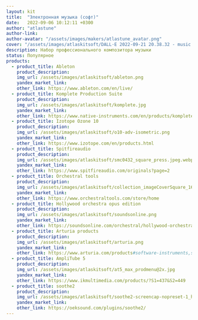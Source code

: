 ```yaml
---
layout: kit
title:  "Электронная музыка (софт)"
date:   2022-09-06 10:12:11 +0300
author: "atlastune"
author-link: 
author-avatar: "/assets/images/makers/atlastune_avatar.png"
cover: "/assets/images/atlaskitsoft/DALL·E 2022-09-21 20.38.32 - music studio .png"
description: Набор профессионального композитора музыки
status: Популярное
products:
  - product_title: Ableton
    product_description: 
    img_url: /assets/images/atlaskitsoft/ableton.png
    yandex_market_link:
    other_link: https://www.ableton.com/en/live/
  - product_title: Komplete Production Suite
    product_description: 
    img_url: /assets/images/atlaskitsoft/komplete.jpg
    yandex_market_link:
    other_link: https://www.native-instruments.com/en/products/komplete/
  - product_title: Izotope Ozone 10
    product_description: 
    img_url: /assets/images/atlaskitsoft/o10-adv-isometric.png
    yandex_market_link:
    other_link: https://www.izotope.com/en/products.html
  - product_title: Spitfireaudio
    product_description: 
    img_url: /assets/images/atlaskitsoft/smc0432_square_press.jpeg.webp
    yandex_market_link:
    other_link: https://www.spitfireaudio.com/originals?page=2
  - product_title: Orchestral tools
    product_description: 
    img_url: /assets/images/atlaskitsoft/collection_imageCoverSquare_1655105641_khosso-collection-tile.jpg
    yandex_market_link:
    other_link: https://www.orchestraltools.com/store/home
  - product_title: Hollywood orchestra opus edition
    product_description: 
    img_url: /assets/images/atlaskitsoft/soundsonline.png
    yandex_market_link:
    other_link: https://soundsonline.com/orchestral/hollywood-orchestra-opus-edition
  - product_title: Arturia products
    product_description: 
    img_url: /assets/images/atlaskitsoft/arturia.png
    yandex_market_link:
    other_link: https://www.arturia.com/products#software-instruments,software-instruments-effects
  - product_title: AmpliTube 5
    product_description: 
    img_url: /assets/images/atlaskitsoft/at5_max_prodmenu@2x.jpg
    yandex_market_link:
    other_link: https://www.ikmultimedia.com/products/?S1=437&S2=449
  - product_title: soothe2
    product_description: 
    img_url: /assets/images/atlaskitsoft/soothe2-screencap-nopreset-1_hu9e29e5d0ef6b6afd837e00e748411bc0_151774_1760x0_resize_linear_2.png
    yandex_market_link:
    other_link: https://oeksound.com/plugins/soothe2/
---
```

  

